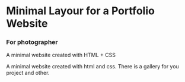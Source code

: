# Minimal Layour for a Portfolio Website
### For photographer

A minimal website created with HTML + CSS

A minimal website created with html and css.
There is a gallery for you project and other.

